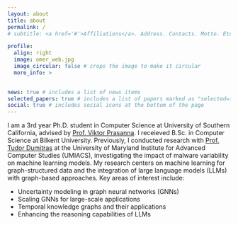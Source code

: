 ```yaml
---
layout: about
title: about
permalink: /
# subtitle: <a href='#'>Affiliations</a>. Address. Contacts. Motto. Etc.

profile:
  align: right
  image: omer_web.jpg
  image_circular: false # crops the image to make it circular
  more_info: >
   

news: true # includes a list of news items
selected_papers: true # includes a list of papers marked as "selected={true}"
social: true # includes social icons at the bottom of the page
---
```

I am a 3rd year Ph.D. student in Computer Science at University of Southern California, advised by [Prof. Viktor Prasanna](https://sites.usc.edu/prasanna/). I receieved B.Sc. in Computer Science at Bilkent University. Previously, I conducted research with [Prof. Tudor Dumitras](https://users.umiacs.umd.edu/~tdumitra/) at the University of Maryland Institute for Advanced Computer Studies (UMIACS), investigating the impact of malware variability on machine learning models. My research centers on machine learning for graph-structured data and the integration of large language models (LLMs) with graph-based approaches. Key areas of interest include: 

- Uncertainty modeling in graph neural networks (GNNs)
- Scaling GNNs for large-scale applications
- Temporal knowledge graphs and their applications
- Enhancing the reasoning capabilities of LLMs